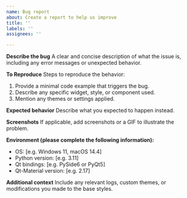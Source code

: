 ```yaml
---
name: Bug report
about: Create a report to help us improve
title: ''
labels: ''
assignees: ''

---
```


**Describe the bug**
A clear and concise description of what the issue is, including any error messages or unexpected behavior.

**To Reproduce**
Steps to reproduce the behavior:
1. Provide a minimal code example that triggers the bug.
2. Describe any specific widget, style, or component used.
3. Mention any themes or settings applied.

**Expected behavior**
Describe what you expected to happen instead.

**Screenshots**
If applicable, add screenshots or a GIF to illustrate the problem.

**Environment (please complete the following information):**
- OS: [e.g. Windows 11, macOS 14.4]
- Python version: [e.g. 3.11]
- Qt bindings: [e.g. PySide6 or PyQt5]
- Qt-Material version: [e.g. 2.17]

**Additional context**
Include any relevant logs, custom themes, or modifications you made to the base styles.
